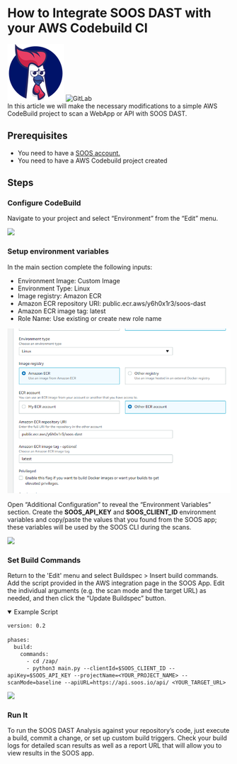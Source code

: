 # How to Integrate SOOS DAST with your AWS Codebuild CI
<div>
<img src="../assets/img/SOOS-Icon.png" alt="SOOS" width="128" height="128">
<img src="../assets/img/codebuild.png" alt="GitLab" width="128" height="128">
</div>
In this article we will make the necessary modifications to a simple AWS CodeBuild project to scan a WebApp or API with SOOS DAST.

## Prerequisites
- You need to have a [SOOS account.](https://app.soos.io/register)
- You need to have a AWS Codebuild project created

## Steps

### **Configure CodeBuild**

Navigate to your project and select “Environment” from the “Edit” menu.


<img src="../assets/img/codebuild-edit.png">

### **Setup environment variables**
In the main section complete the following inputs:
- Environment Image: Custom Image
- Environment Type: Linux
- Image registry: Amazon ECR
- Amazon ECR repository URI: public.ecr.aws/y6h0x1r3/soos-dast
- Amazon ECR image tag: latest
- Role Name: Use existing or create new role name

<img src="../assets/img/codebuild-envs.png">

Open “Additional Configuration” to reveal the “Environment Variables” section. Create the **SOOS_API_KEY**  and **SOOS_CLIENT_ID** environment variables and copy/paste the values that you found from the SOOS app; these variables will be used by the SOOS CLI during the scans.

<img src="../assets/img/codebuild-additionalconfig.png">

### **Set Build Commands**
Return to the 'Edit' menu and select Buildspec > Insert build commands.  Add the script provided in the AWS integration page in the SOOS App. Edit the individual arguments (e.g. the scan mode and the target URL) as needed, and then click the “Update Buildspec” button.

<details open>
<summary> Example Script </summary>

```
version: 0.2

phases:
  build:
    commands:
      - cd /zap/
      - python3 main.py --clientId=$SOOS_CLIENT_ID --apiKey=$SOOS_API_KEY --projectName=<YOUR_PROJECT_NAME> --scanMode=baseline --apiURL=https://api.soos.io/api/ <YOUR_TARGET_URL>
```

</details>

<img src="../assets/img/codebuild-buildspec.png">


### **Run It**
To run the SOOS DAST Analysis against your repository’s code, just execute a build, commit a change, or set up custom build triggers. Check your build logs for detailed scan results as well as a report URL that will allow you to view results in the SOOS app. 

